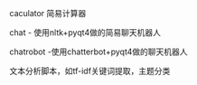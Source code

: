 

caculator 简易计算器

chat - 使用nltk+pyqt4做的简易聊天机器人

chatrobot -使用chatterbot+pyqt4做的聊天机器人

文本分析脚本，如tf-idf关键词提取，主题分类
